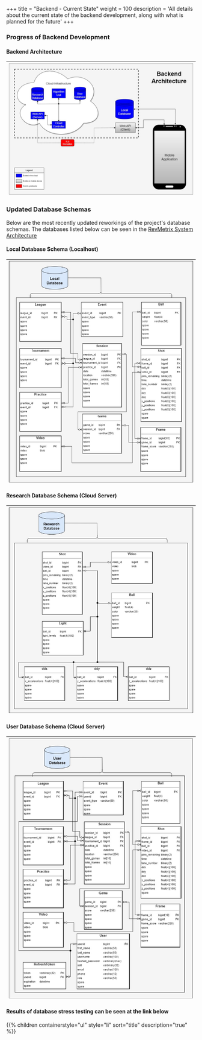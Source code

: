 +++
title = "Backend - Current State"
weight = 100
description = 'All details about the current state of the backend development, along with what is planned for the future'
+++

### Progress of Backend Development

#### Backend Architecture
| ![Backend Architecture](BackendArc.jpg?width=40vw&lightbox=false&text-align=left)|
|:--:|

### Updated Database Schemas
Below are the most recently updated reworkings of the project's database schemas.  The databases listed below can be seen in the [RevMetrix System Architecture](/Wiki/current-project-status/)

#### Local Database Schema (Localhost)
| ![Local Database](LocalDatabase.jpg?width=40vw&lightbox=false&text-align=left)|
|:--:|

#### Research Database Schema (Cloud Server)
| ![Raw Database](ResearchDatabase.jpg?width=40vw&lightbox=false) |
|:--:|

#### User Database Schema (Cloud Server)
| ![User Database](UserDatabase.jpg?width=40vw&lightbox=false) |
|:--:|

#### Results of database stress testing can be seen at the link below
{{% children containerstyle="ul" style="li" sort="title" description="true" %}}

